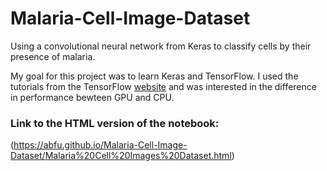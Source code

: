 # Malaria-Cell-Image-Dataset
  

Using a convolutional neural network from Keras to classify cells by their presence of malaria.
  
My goal for this project was to learn Keras and TensorFlow. I used the tutorials from the TensorFlow [website](https://www.tensorflow.org/tutorials) and was interested in the difference in performance bewteen GPU and CPU.


### Link to the HTML version of the notebook:
  
  (https://abfu.github.io/Malaria-Cell-Image-Dataset/Malaria%20Cell%20Images%20Dataset.html)
